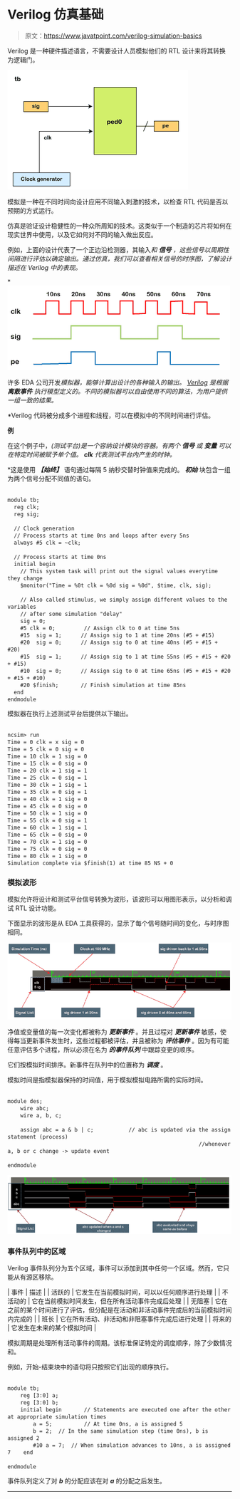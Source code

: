 # Verilog 仿真基础

> 原文：<https://www.javatpoint.com/verilog-simulation-basics>

Verilog 是一种硬件描述语言，不需要设计人员模拟他们的 RTL 设计来将其转换为逻辑门。

![Verilog Simulation Basics](img/8d9bb84c493579a6c986d0e06e9ef3c5.png)

模拟是一种在不同时间向设计应用不同输入刺激的技术，以检查 RTL 代码是否以预期的方式运行。

仿真是验证设计稳健性的一种众所周知的技术。这类似于一个制造的芯片将如何在现实世界中使用，以及它如何对不同的输入做出反应。

例如，上面的设计代表了一个正边沿检测器，其输入*和 ***信号*** ，这些信号以周期性间隔进行评估以确定输出。通过仿真，我们可以查看相关信号的时序图，了解设计描述在 Verilog 中的表现。*

*![Verilog Simulation Basics](img/ae92ff0187eb1199e36416f5b465a65f.png)

许多 EDA 公司开发*模拟器，能够计算出设计的各种输入的输出。 [Verilog](https://www.javatpoint.com/verilog) 是根据 ***离散事件*** 执行模型定义的。不同的模拟器可以自由使用不同的算法，为用户提供一组一致的结果。*

 *Verilog 代码被分成多个进程和线程，可以在模拟中的不同时间进行评估。

**例**

在这个例子中，*(测试平台)是一个容纳设计模块的容器。有两个 ***信号*** 或 ***变量*** 可以在特定时间被赋予单个值。 ***clk*** 代表测试平台内产生的时钟。*

 *这是使用 ***【始终】*** 语句通过每隔 5 纳秒交替时钟值来完成的。 ***初始*** 块包含一组为两个信号分配不同值的语句。

```

module tb;
  reg clk;
  reg sig;

  // Clock generation
  // Process starts at time 0ns and loops after every 5ns
  always #5 clk = ~clk;

  // Process starts at time 0ns
  initial begin
    // This system task will print out the signal values everytime they change
    $monitor("Time = %0t clk = %0d sig = %0d", $time, clk, sig);

    // Also called stimulus, we simply assign different values to the variables
    // after some simulation "delay"
    sig = 0;
    #5 clk = 0;         // Assign clk to 0 at time 5ns
    #15  sig = 1;      // Assign sig to 1 at time 20ns (#5 + #15)
    #20  sig = 0;      // Assign sig to 0 at time 40ns (#5 + #15 + #20)
    #15  sig = 1;      // Assign sig to 1 at time 55ns (#5 + #15 + #20 + #15)
    #10  sig = 0;      // Assign sig to 0 at time 65ns (#5 + #15 + #20 + #15 + #10)
    #20 $finish;       // Finish simulation at time 85ns
  end
endmodule

```

模拟器在执行上述测试平台后提供以下输出。

```

ncsim> run
Time = 0 clk = x sig = 0
Time = 5 clk = 0 sig = 0
Time = 10 clk = 1 sig = 0
Time = 15 clk = 0 sig = 0
Time = 20 clk = 1 sig = 1
Time = 25 clk = 0 sig = 1
Time = 30 clk = 1 sig = 1
Time = 35 clk = 0 sig = 1
Time = 40 clk = 1 sig = 0
Time = 45 clk = 0 sig = 0
Time = 50 clk = 1 sig = 0
Time = 55 clk = 0 sig = 1
Time = 60 clk = 1 sig = 1
Time = 65 clk = 0 sig = 0
Time = 70 clk = 1 sig = 0
Time = 75 clk = 0 sig = 0
Time = 80 clk = 1 sig = 0
Simulation complete via $finish(1) at time 85 NS + 0

```

### 模拟波形

模拟允许将设计和测试平台信号转换为波形，该波形可以用图形表示，以分析和调试 RTL 设计功能。

下面显示的波形是从 EDA 工具获得的，显示了每个信号随时间的变化，与时序图相同。

![Verilog Simulation Basics](img/631a360e1c1833bbc7bf5ac74fe19c5f.png)

净值或变量值的每一次变化都被称为 ***更新事件*** 。并且过程对 ***更新事件*** 敏感，使得每当更新事件发生时，这些过程都被评估，并且被称为 ***评估事件*** 。因为有可能任意评估多个进程，所以必须在名为 ***的事件队列*** 中跟踪变更的顺序。

它们按模拟时间排序。新事件在队列中的位置称为 ***调度*** 。

模拟时间是指模拟器保持的时间值，用于模拟模拟电路所需的实际时间。

```

module des;
	wire abc;
	wire a, b, c;

	assign abc = a & b | c;           // abc is updated via the assign statement (process)                          
                                                            //whenever a, b or c change -> update event

endmodule

```

![Verilog Simulation Basics](img/a17cd425d0f9c0fe5d4d5bee04bbf54a.png)

### 事件队列中的区域

Verilog 事件队列分为五个区域，事件可以添加到其中任何一个区域。然而，它只能从有源区移除。

| 事件 | 描述 |
| 活跃的 | 它发生在当前模拟时间，可以以任何顺序进行处理 |
| 不活动的 | 它在当前模拟时间发生，但在所有活动事件完成后处理 |
| 无阻塞 | 它在之前的某个时间进行了评估，但分配是在活动和非活动事件完成后的当前模拟时间内完成的 |
| 班长 | 它在所有活动、非活动和非阻塞事件完成后进行处理 |
| 将来的 | 它发生在未来的某个模拟时间 |

模拟周期是处理所有活动事件的周期。该标准保证特定的调度顺序，除了少数情况和。

例如，开始-结束块中的语句将只按照它们出现的顺序执行。

```

module tb;
	reg [3:0] a;
	reg [3:0] b;
	initial begin		// Statements are executed one after the other at appropriate simulation times
		a = 5;			// At time 0ns, a is assigned 5
		b = 2;	// In the same simulation step (time 0ns), b is assigned 2
		#10 a = 7;	// When simulation advances to 10ns, a is assigned 7	end

endmodule

```

事件队列定义了对 ***b*** 的分配应该在对 ***a*** 的分配之后发生。

* * ****